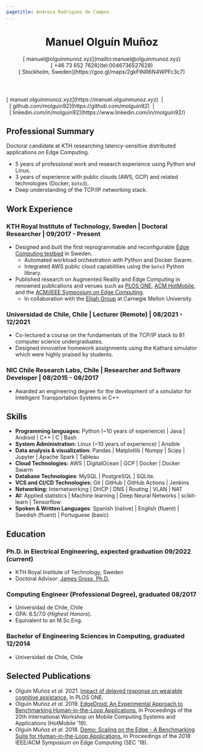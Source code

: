 ```yaml
---
pagetitle: Andresa Rodrigues de Campos
...
```


<!-- <script src="https://kit.fontawesome.com/e611f8d768.js" crossorigin="anonymous"  data-auto-a11y="true"></script> -->
<script src="https://use.fontawesome.com/releases/v6.0.0/js/all.js" data-auto-a11y="true" ></script>
<link rel="stylesheet" href="https://fonts.googleapis.com/css?family=Arimo">

<!-- # Manuel Olguín Muñoz -->

<header>
  <h1>Manuel Olguín Muñoz</h1>
  <span><p>
  [<i class="fas fa-envelope"></i>&nbsp;manuel@olguinmunoz.xyz](mailto:manuel@olguinmunoz.xyz)</br>
  [<i class="fa-solid fa-phone"></i>&nbsp;+46 73 652 7628](tel:0046736527628)</br>
  [<i class="fa-solid fa-map-location"></i>&nbsp;Stockholm, Sweden](https://goo.gl/maps/2gkFtNR6N4WPFc3c7)
  </p>
  </span>
</header>

<span>
[<i class="fas fa-link"></i>&nbsp;manuel.olguinmunoz.xyz](https://manuel.olguinmunoz.xyz)&nbsp;&nbsp;|&nbsp;&nbsp;[<i class="fa-brands fa-github fa-lg"></i>&nbsp;github.com/molguin92](https://github.com/molguin92)&nbsp;&nbsp;|&nbsp;&nbsp;[<i class="fa-brands fa-linkedin fa-lg"></i>&nbsp;linkedin.com/in/molguin92](https://www.linkedin.com/in/molguin92/)
</span>

## Professional Summary

Doctoral candidate at KTH researching latency-sensitive distributed applications on Edge Computing.

* 5 years of professional work and research experience using Python and Linux.
* 3 years of experience with public clouds (AWS, GCP) and related technologies (Docker, `boto3`).
* Deep understanding of the TCP/IP networking stack.

## Work Experience

### KTH Royal Institute of Technology, Sweden | Doctoral Researcher | 09/2017 - Present

* Designed and built the first reprogrammable and reconfigurable [Edge Computing testbed](https://manuel.olguinmunoz.xyz/projects/expeca_testbed/) in Sweden.
  * Automated workload orchestration with Python and Docker Swarm.
  * Integrated AWS public cloud capabilities using the `boto3` Python library.
* Published research on Augmented Reality and Edge Computing in renowned publications and venues such as [PLOS ONE](https://journals.plos.org/plosone/), [ACM HotMobile](http://www.hotmobile.org/main/), and the [ACM/IEEE Symposium on Edge Computing](http://acm-ieee-sec.org/).
  * In collaboration with the [Elijah Group](https://elijah.cs.cmu.edu/) at Carnegie Mellon University.

### Universidad de Chile, Chile | Lecturer (Remote) | 08/2021 - 12/2021

* Co-lectured a course on the fundamentals of the TCP/IP stack to 81 computer science undergraduates.
* Designed innovative homework assignments using the Kathará simulator which were highly praised by students.

### NIC Chile Research Labs, Chile | Researcher and Software Developer | 08/2015 - 08/2017

* Awarded an engineering degree for the development of a simulator for Intelligent Transportation Systems in C++

## Skills

* **Programming languages:** Python (\~10 years of experience) | Java | Android | C++ | C | Bash
* **System Administration:** Linux (\~10 years of experience) | Ansible
* **Data analysis & visualization:** Pandas | Matplotlib | Numpy | Scipy | Jupyter | Apache Spark | Tableau
* **Cloud Technologies:** AWS | DigitalOcean | GCP | Docker | Docker Swarm
* **Database Technologies**: MySQL | PostgreSQL | SQLite.
* **VCS and CI/CD Technologies:** Git | GitHub | GitHub Actions | Jenkins
* **Networking:** Internetworking | DHCP | DNS | Routing | VLAN | NAT
* **AI:** Applied statistics | Machine learning | Deep Neural Networks | scikit-learn | Tensorflow
* **Spoken & Written Languages**: Spanish (native) | English (fluent) | Swedish (fluent) | Portuguese (basic)

## Education

### Ph.D. in Electrical Engineering, expected graduation 09/2022 (current)

* KTH Royal Institute of Technology, Sweden
* Doctoral Advisor: [James Gross, Ph.D.](https://jamesgross.org)

### Computing Engineer (Professional Degree), graduated 08/2017

* Universidad de Chile, Chile
* GPA: 6.5/7.0 (*Highest Honors*).
* Equivalent to an M.Sc.Eng.

### Bachelor of Engineering Sciences in Computing, graduated 12/2014

* Universidad de Chile, Chile

## Selected Publications

* Olguín Muñoz *et al.* 2021. [Impact of delayed response on wearable cognitive assistance.](https://doi.org/10.1371/journal.pone.0248690) In PLOS ONE.
* Olguín Muñoz *et al.* 2019. [EdgeDroid: An Experimental Approach to Benchmarking Human-in-the-Loop Applications.](http://doi.acm.org/10.1145/3301293.3302353) In Proceedings of the 20th International Workshop on Mobile Computing Systems and Applications (HotMobile '19).
* Olguín Muñoz *et al.* 2018. [Demo: Scaling on the Edge - A Benchmarking Suite for Human-in-the-Loop Applications.](https://ieeexplore.ieee.org/document/8567676) In Proceedings of the 2018 IEEE/ACM Symposium on Edge Computing (SEC '18).
